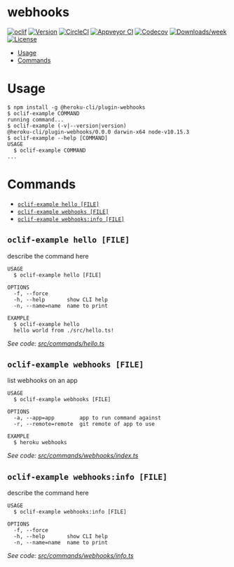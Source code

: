 webhooks
========



[![oclif](https://img.shields.io/badge/cli-oclif-brightgreen.svg)](https://oclif.io)
[![Version](https://img.shields.io/npm/v/webhooks.svg)](https://npmjs.org/package/webhooks)
[![CircleCI](https://circleci.com/gh/chadian/webhooks/tree/master.svg?style=shield)](https://circleci.com/gh/chadian/webhooks/tree/master)
[![Appveyor CI](https://ci.appveyor.com/api/projects/status/github/chadian/webhooks?branch=master&svg=true)](https://ci.appveyor.com/project/chadian/webhooks/branch/master)
[![Codecov](https://codecov.io/gh/chadian/webhooks/branch/master/graph/badge.svg)](https://codecov.io/gh/chadian/webhooks)
[![Downloads/week](https://img.shields.io/npm/dw/webhooks.svg)](https://npmjs.org/package/webhooks)
[![License](https://img.shields.io/npm/l/webhooks.svg)](https://github.com/chadian/webhooks/blob/master/package.json)

<!-- toc -->
* [Usage](#usage)
* [Commands](#commands)
<!-- tocstop -->
# Usage
<!-- usage -->
```sh-session
$ npm install -g @heroku-cli/plugin-webhooks
$ oclif-example COMMAND
running command...
$ oclif-example (-v|--version|version)
@heroku-cli/plugin-webhooks/0.0.0 darwin-x64 node-v10.15.3
$ oclif-example --help [COMMAND]
USAGE
  $ oclif-example COMMAND
...
```
<!-- usagestop -->
# Commands
<!-- commands -->
* [`oclif-example hello [FILE]`](#oclif-example-hello-file)
* [`oclif-example webhooks [FILE]`](#oclif-example-webhooks-file)
* [`oclif-example webhooks:info [FILE]`](#oclif-example-webhooksinfo-file)

## `oclif-example hello [FILE]`

describe the command here

```
USAGE
  $ oclif-example hello [FILE]

OPTIONS
  -f, --force
  -h, --help       show CLI help
  -n, --name=name  name to print

EXAMPLE
  $ oclif-example hello
  hello world from ./src/hello.ts!
```

_See code: [src/commands/hello.ts](https://github.com/heroku/cli/blob/v0.0.0/src/commands/hello.ts)_

## `oclif-example webhooks [FILE]`

list webhooks on an app

```
USAGE
  $ oclif-example webhooks [FILE]

OPTIONS
  -a, --app=app        app to run command against
  -r, --remote=remote  git remote of app to use

EXAMPLE
  $ heroku webhooks
```

_See code: [src/commands/webhooks/index.ts](https://github.com/heroku/cli/blob/v0.0.0/src/commands/webhooks/index.ts)_

## `oclif-example webhooks:info [FILE]`

describe the command here

```
USAGE
  $ oclif-example webhooks:info [FILE]

OPTIONS
  -f, --force
  -h, --help       show CLI help
  -n, --name=name  name to print
```

_See code: [src/commands/webhooks/info.ts](https://github.com/heroku/cli/blob/v0.0.0/src/commands/webhooks/info.ts)_
<!-- commandsstop -->
